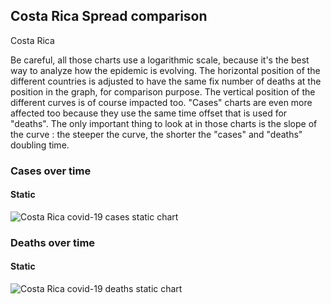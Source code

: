 ## Costa Rica Spread comparison 

Costa Rica



Be careful, all those charts use a logarithmic scale, because it's the best way to analyze how the epidemic is evolving. 
The horizontal position of the different countries is adjusted to have the same fix number of deaths at the position in the graph, for comparison purpose.
The vertical position of the different curves is of course impacted too.
"Cases" charts are even more affected too because they use the same time offset that is used for "deaths".
The only important thing to look at in those charts is the slope of the curve : the steeper the curve, the shorter the "cases" and "deaths" doubling time.


 
### Cases over time
 
#### Static
![Costa Rica covid-19 cases static chart](https://raw.githubusercontent.com/madlag/coronavirus_study/master/notebooks/graphs/2020-03-20/countries/Costa_Rica/2020-03-20_Costa_Rica_deaths.png "Costa Rica covid-19 cases static chart")   

 
### Deaths over time
 
#### Static
![Costa Rica covid-19 deaths static chart](https://raw.githubusercontent.com/madlag/coronavirus_study/master/notebooks/graphs/2020-03-20/countries/Costa_Rica/2020-03-20_Costa_Rica_deaths.png "Costa Rica covid-19 deaths static chart")   

